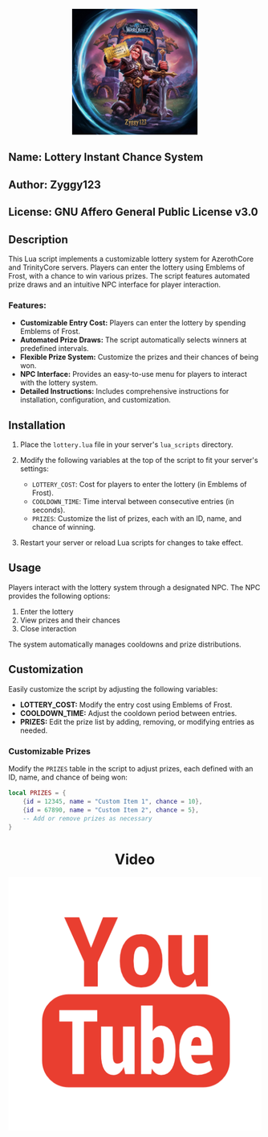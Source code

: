 <p align="center"><img src="https://github.com/zyggy123/lottery-chance-instant/blob/main/icon.png" alt="Logo" width="250"/></p>

## Name: Lottery Instant Chance System
## Author: Zyggy123
## License: GNU Affero General Public License v3.0

## Description

This Lua script implements a customizable lottery system for AzerothCore and TrinityCore servers. Players can enter the lottery using Emblems of Frost, with a chance to win various prizes. The script features automated prize draws and an intuitive NPC interface for player interaction.

### Features:

- **Customizable Entry Cost:** Players can enter the lottery by spending Emblems of Frost.
- **Automated Prize Draws:** The script automatically selects winners at predefined intervals.
- **Flexible Prize System:** Customize the prizes and their chances of being won.
- **NPC Interface:** Provides an easy-to-use menu for players to interact with the lottery system.
- **Detailed Instructions:** Includes comprehensive instructions for installation, configuration, and customization.

## Installation

1. Place the `lottery.lua` file in your server's `lua_scripts` directory.
2. Modify the following variables at the top of the script to fit your server's settings:

   - `LOTTERY_COST`: Cost for players to enter the lottery (in Emblems of Frost).
   - `COOLDOWN_TIME`: Time interval between consecutive entries (in seconds).
   - `PRIZES`: Customize the list of prizes, each with an ID, name, and chance of winning.

3. Restart your server or reload Lua scripts for changes to take effect.

## Usage

Players interact with the lottery system through a designated NPC. The NPC provides the following options:

1. Enter the lottery
2. View prizes and their chances
3. Close interaction

The system automatically manages cooldowns and prize distributions.

## Customization

Easily customize the script by adjusting the following variables:

- **LOTTERY_COST:** Modify the entry cost using Emblems of Frost.
- **COOLDOWN_TIME:** Adjust the cooldown period between entries.
- **PRIZES:** Edit the prize list by adding, removing, or modifying entries as needed.

### Customizable Prizes

Modify the `PRIZES` table in the script to adjust prizes, each defined with an ID, name, and chance of being won:

```lua
local PRIZES = {
    {id = 12345, name = "Custom Item 1", chance = 10},
    {id = 67890, name = "Custom Item 2", chance = 5},
    -- Add or remove prizes as necessary
}
```
<h1 align="center">Video</h1>

[![Video Demo](https://github.com/zyggy123/Treasure-Chest-System/blob/main/Youtube.png)](https://www.youtube.com/watch?v=gWrXG_T-Omk)
